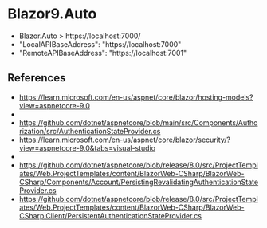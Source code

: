 # Blazor9.Auto
- Blazor.Auto > https://localhost:7000/
- "LocalAPIBaseAddress": "https://localhost:7000"
- "RemoteAPIBaseAddress": "https://localhost:7001"
## References
- https://learn.microsoft.com/en-us/aspnet/core/blazor/hosting-models?view=aspnetcore-9.0
-
- https://github.com/dotnet/aspnetcore/blob/main/src/Components/Authorization/src/AuthenticationStateProvider.cs
- https://learn.microsoft.com/en-us/aspnet/core/blazor/security/?view=aspnetcore-9.0&tabs=visual-studio
- 
- https://github.com/dotnet/aspnetcore/blob/release/8.0/src/ProjectTemplates/Web.ProjectTemplates/content/BlazorWeb-CSharp/BlazorWeb-CSharp/Components/Account/PersistingRevalidatingAuthenticationStateProvider.cs
- https://github.com/dotnet/aspnetcore/blob/release/8.0/src/ProjectTemplates/Web.ProjectTemplates/content/BlazorWeb-CSharp/BlazorWeb-CSharp.Client/PersistentAuthenticationStateProvider.cs
